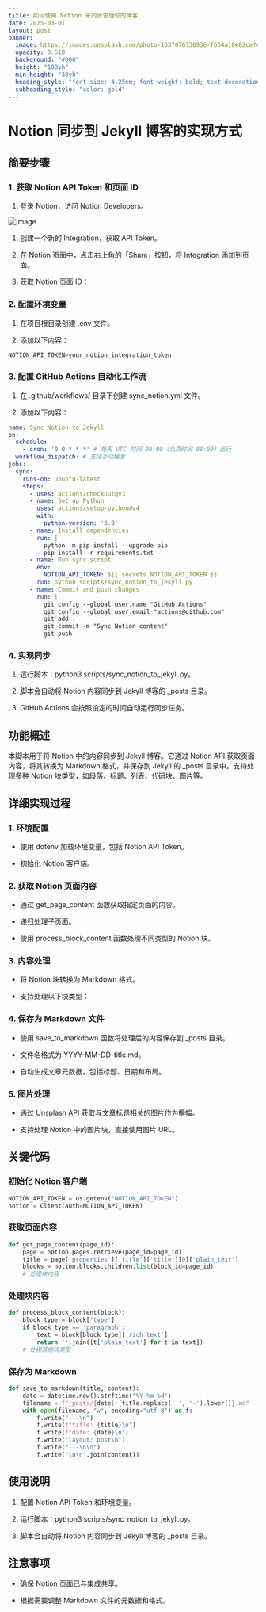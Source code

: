 ```yaml
---
title: 如何使用 Notion 来同步管理你的博客
date: 2025-03-01
layout: post
banner:
  image: https://images.unsplash.com/photo-1637076730936-f654a18e82ce?crop=entropy&cs=tinysrgb&fit=max&fm=jpg&ixid=M3w2OTIwMzJ8MHwxfHJhbmRvbXx8fHx8fHx8fDE3NDA4NTM0NDR8&ixlib=rb-4.0.3&q=80&w=1080
  opacity: 0.618
  background: "#000"
  height: "100vh"
  min_height: "38vh"
  heading_style: "font-size: 4.25em; font-weight: bold; text-decoration: underline"
  subheading_style: "color: gold"
---
```


# Notion 同步到 Jekyll 博客的实现方式

## 简要步骤

### 1. 获取 Notion API Token 和页面 ID

1. 登录 Notion，访问 Notion Developers。

![image](https://prod-files-secure.s3.us-west-2.amazonaws.com/a7a0cc5a-89b9-4cda-8686-1fba0ca52f40/d19c1afe-dea5-4312-9333-786b0ba83054/image.png?X-Amz-Algorithm=AWS4-HMAC-SHA256&X-Amz-Content-Sha256=UNSIGNED-PAYLOAD&X-Amz-Credential=ASIAZI2LB4666DQ3PBAG%2F20250301%2Fus-west-2%2Fs3%2Faws4_request&X-Amz-Date=20250301T182404Z&X-Amz-Expires=3600&X-Amz-Security-Token=IQoJb3JpZ2luX2VjEG4aCXVzLXdlc3QtMiJHMEUCIQDhgbk7QdIBdmB8vhVyYR%2BU8KzutHTgkDo6BvBUDW9kvQIgZ%2BgbWpAORnaLdjt56IBId7J5YdF4hE%2F80rYYLTd5AXEqiAQIp%2F%2F%2F%2F%2F%2F%2F%2F%2F%2F%2FARAAGgw2Mzc0MjMxODM4MDUiDKIboSfN%2FHz9wSQa%2BircAymrEkSAUcd7bmWpRkuFmeSIuZzHCFtPn4PQ9bYhOjJ%2BYOVo2G7pU8Tc2FrmJUL44Pu1jtba0Q252yksMAa9jCEp0inXEZkqfMsbR8EAPQuBiD1%2FhgC3mYlnF7UuTxzs9QxXfMmzblZGNLEkUAT7qxQMzxIMaXRGTDgWSR1gH7B%2FuFGpnDIcqUTHYmoeppXZuKF5R%2FRwXbNIRe30%2F8utCDqH9zC57WCBx7UQyZfmqcnlusR%2FaQauuBJyI1w%2BcV4%2FDeL9N21XZ5FBn4jcPduwlMHIx4C9UScB3j9%2BHVbGsPe2UW4v2qF0Q53sJsh0zo4NT64btSu04ygxqHbMMvft42Cx4BrXxjsdxL0cNURgcgV4NuGEIVz84T%2BscxhWieRdY63ccguakivxSLNv%2BpXEDSvE9nsUC6ZiQCCwLBUBTN7ELIA1RmcadRECyq1Jb%2BfQq9kSUvDjOBg8bKKGVv70CZG2miz%2F%2B4ukXF4oVl54YK8xye8%2FqxT4AeRTCF9nMxhJtzqinPvsizhS3mRP0IjUzL2NiYand4yV8od2wQvNmEhtAeML74TyShQTPG4rkkDlDox8UttuPux%2Bp%2BGSPrNy%2F551ly4uFe0Pv4RT1Q2CiXGVaMqfaczNaG0qNck2MNOVjL4GOqUBuXCllWibnjnzH9%2BbwYL%2BUNbqR27SKsFpiRQUjaVQucCscn5vSH0sBm384bMySTSu3CL4TdHJEM67%2BNZlAcVGXmMyAsu19NS4tr90%2Fsfhv8SyGYNz5kttLDgKb85BBn%2FTmHJGHIEnUJTqUB4qSi1C18dqac34ugomlAeBWIeosK%2FxW8owQM9%2BNaHBcTi0x1%2ByF7p%2BwOeF78nupOiETvSIgym209Xf&X-Amz-Signature=99382b030a72cd5369c71b1deac4864cbb7076f85f3fe4e6bdd856abf3fa790a&X-Amz-SignedHeaders=host&x-id=GetObject)

1. 创建一个新的 Integration，获取 API Token。

1. 在 Notion 页面中，点击右上角的「Share」按钮，将 Integration 添加到页面。

1. 获取 Notion 页面 ID：


### 2. 配置环境变量

1. 在项目根目录创建 .env 文件。

1. 添加以下内容：

```javascript
NOTION_API_TOKEN=your_notion_integration_token
```

### 3. 配置 GitHub Actions 自动化工作流

1. 在 .github/workflows/ 目录下创建 sync_notion.yml 文件。

1. 添加以下内容：

```yaml
name: Sync Notion to Jekyll
on:
  schedule:
    - cron: '0 0 * * *' # 每天 UTC 时间 00:00（北京时间 08:00）运行
  workflow_dispatch: # 支持手动触发
jobs:
  sync:
    runs-on: ubuntu-latest
    steps:
      - uses: actions/checkout@v3
      - name: Set up Python
        uses: actions/setup-python@v4
        with:
          python-version: '3.9'
      - name: Install dependencies
        run: |
          python -m pip install --upgrade pip
          pip install -r requirements.txt
      - name: Run sync script
        env:
          NOTION_API_TOKEN: ${{ secrets.NOTION_API_TOKEN }}
        run: python scripts/sync_notion_to_jekyll.py
      - name: Commit and push changes
        run: |
          git config --global user.name "GitHub Actions"
          git config --global user.email "actions@github.com"
          git add .
          git commit -m "Sync Notion content"
          git push
```

### 4. 实现同步

1. 运行脚本：python3 scripts/sync_notion_to_jekyll.py。

1. 脚本会自动将 Notion 内容同步到 Jekyll 博客的 _posts 目录。

1. GitHub Actions 会按照设定的时间自动运行同步任务。

## 功能概述

本脚本用于将 Notion 中的内容同步到 Jekyll 博客。它通过 Notion API 获取页面内容，将其转换为 Markdown 格式，并保存到 Jekyll 的 _posts 目录中。支持处理多种 Notion 块类型，如段落、标题、列表、代码块、图片等。

## 详细实现过程

### 1. 环境配置

- 使用 dotenv 加载环境变量，包括 Notion API Token。

- 初始化 Notion 客户端。

### 2. 获取 Notion 页面内容

- 通过 get_page_content 函数获取指定页面的内容。

- 递归处理子页面。

- 使用 process_block_content 函数处理不同类型的 Notion 块。

### 3. 内容处理

- 将 Notion 块转换为 Markdown 格式。

- 支持处理以下块类型：


### 4. 保存为 Markdown 文件

- 使用 save_to_markdown 函数将处理后的内容保存到 _posts 目录。

- 文件名格式为 YYYY-MM-DD-title.md。

- 自动生成文章元数据，包括标题、日期和布局。

### 5. 图片处理

- 通过 Unsplash API 获取与文章标题相关的图片作为横幅。

- 支持处理 Notion 中的图片块，直接使用图片 URL。

## 关键代码

### 初始化 Notion 客户端

```python
NOTION_API_TOKEN = os.getenv("NOTION_API_TOKEN")
notion = Client(auth=NOTION_API_TOKEN)
```

### 获取页面内容

```python
def get_page_content(page_id):
    page = notion.pages.retrieve(page_id=page_id)
    title = page['properties']['title']['title'][0]['plain_text']
    blocks = notion.blocks.children.list(block_id=page_id)
    # 处理块内容
```

### 处理块内容

```python
def process_block_content(block):
    block_type = block['type']
    if block_type == 'paragraph':
        text = block[block_type]['rich_text']
        return ''.join([t['plain_text'] for t in text])
    # 处理其他块类型
```

### 保存为 Markdown

```python
def save_to_markdown(title, content):
    date = datetime.now().strftime("%Y-%m-%d")
    filename = f"_posts/{date}-{title.replace(' ', '-').lower()}.md"
    with open(filename, "w", encoding="utf-8") as f:
        f.write("---\n")
        f.write(f"title: {title}\n")
        f.write(f"date: {date}\n")
        f.write("layout: post\n")
        f.write("---\n\n")
        f.write("\n\n".join(content))
```

## 使用说明

1. 配置 Notion API Token 和环境变量。

1. 运行脚本：python3 scripts/sync_notion_to_jekyll.py。

1. 脚本会自动将 Notion 内容同步到 Jekyll 博客的 _posts 目录。

## 注意事项

- 确保 Notion 页面已与集成共享。

- 根据需要调整 Markdown 文件的元数据和格式。